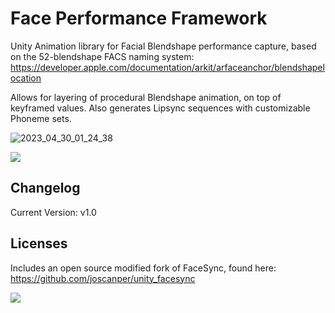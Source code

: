 # Face Performance Framework
Unity Animation library for Facial Blendshape performance capture, based on the 52-blendshape FACS naming system:
https://developer.apple.com/documentation/arkit/arfaceanchor/blendshapelocation


Allows for layering of procedural Blendshape animation, on top of keyframed values.  Also generates Lipsync sequences with customizable Phoneme sets.

![2023_04_30_01_24_38](https://user-images.githubusercontent.com/128671881/235343509-2b2ad786-0edb-4b11-99e6-6c786b689709.gif)

![](https://github.com/joscanper/untiy_facesync/blob/master/FaceSync/Demo/example.png)


## Changelog
Current Version: v1.0

## Licenses
Includes an open source modified fork of FaceSync, found here: https://github.com/joscanper/unity_facesync



![](https://github.com/joscanper/untiy_facesync/blob/master/FaceSync/Demo/facesync.gif)
